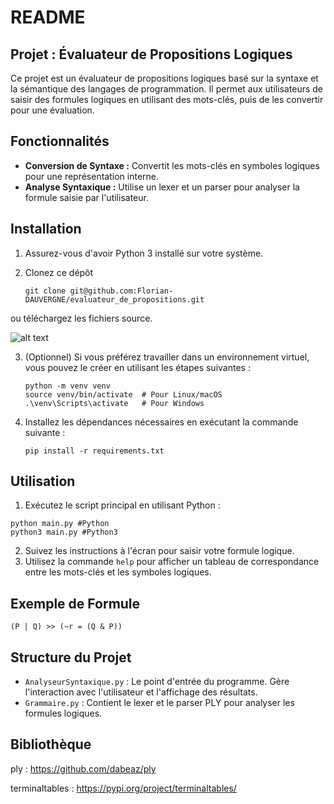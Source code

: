 # README

## Projet : Évaluateur de Propositions Logiques

Ce projet est un évaluateur de propositions logiques basé sur la syntaxe et la sémantique des langages de programmation. Il permet aux utilisateurs de saisir des formules logiques en utilisant des mots-clés, puis de les convertir pour une évaluation.

## Fonctionnalités

- **Conversion de Syntaxe :** Convertit les mots-clés en symboles logiques pour une représentation interne.
- **Analyse Syntaxique :** Utilise un lexer et un parser pour analyser la formule saisie par l'utilisateur.

## Installation

1. Assurez-vous d'avoir Python 3 installé sur votre système.

2. Clonez ce dépôt

    ```
    git clone git@github.com:Florian-DAUVERGNE/evaluateur_de_propositions.git
    ```

 ou téléchargez les fichiers source.

![alt text]( https://bpb-us-e1.wpmucdn.com/sites.northwestern.edu/dist/b/3044/files/2021/05/github.png)


3. (Optionnel) Si vous préférez travailler dans un environnement virtuel, vous pouvez le créer en utilisant les étapes suivantes :
    ```
    python -m venv venv
    source venv/bin/activate  # Pour Linux/macOS
    .\venv\Scripts\activate   # Pour Windows
    ```

4. Installez les dépendances nécessaires en exécutant la commande suivante :
    ```
    pip install -r requirements.txt
    ```

## Utilisation

1. Exécutez le script principal en utilisant Python :
  ```
  python main.py #Python
  python3 main.py #Python3
  ```
2. Suivez les instructions à l'écran pour saisir votre formule logique.
3. Utilisez la commande `help` pour afficher un tableau de correspondance entre les mots-clés et les symboles logiques.

## Exemple de Formule

```
(P | Q) >> (~r = (Q & P))
```

## Structure du Projet

- `AnalyseurSyntaxique.py` : Le point d'entrée du programme. Gère l'interaction avec l'utilisateur et l'affichage des résultats.
- `Grammaire.py` : Contient le lexer et le parser PLY pour analyser les formules logiques.

## Bibliothèque
ply : https://github.com/dabeaz/ply

terminaltables : https://pypi.org/project/terminaltables/